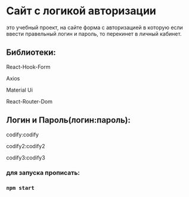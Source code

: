 # Сайт с логикой авторизации

это учебный проект, на сайте форма с авторизацией в которую если ввести правельный логин и пароль, то перекинет в личный кабинет.

## Библиотеки:
React-Hook-Form

Axios

Material Ui

React-Router-Dom

## Логин и Пароль(логин:пароль):

codify:codify

codify2:codify2

codify3:codify3

### для запуска прописать:

### `npm start`
